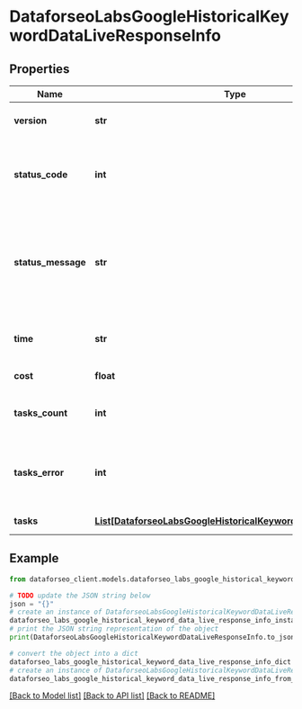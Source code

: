 # DataforseoLabsGoogleHistoricalKeywordDataLiveResponseInfo


## Properties

Name | Type | Description | Notes
------------ | ------------- | ------------- | -------------
**version** | **str** | the current version of the API | [optional] 
**status_code** | **int** | general status code you can find the full list of the response codes here | [optional] 
**status_message** | **str** | general informational message you can find the full list of general informational messages here | [optional] 
**time** | **str** | total execution time, seconds | [optional] 
**cost** | **float** | total tasks cost, USD | [optional] 
**tasks_count** | **int** | the number of tasks in the tasks array | [optional] 
**tasks_error** | **int** | the number of tasks in the tasks array returned with an error | [optional] 
**tasks** | [**List[DataforseoLabsGoogleHistoricalKeywordDataLiveTaskInfo]**](DataforseoLabsGoogleHistoricalKeywordDataLiveTaskInfo.md) | array of tasks | [optional] 

## Example

```python
from dataforseo_client.models.dataforseo_labs_google_historical_keyword_data_live_response_info import DataforseoLabsGoogleHistoricalKeywordDataLiveResponseInfo

# TODO update the JSON string below
json = "{}"
# create an instance of DataforseoLabsGoogleHistoricalKeywordDataLiveResponseInfo from a JSON string
dataforseo_labs_google_historical_keyword_data_live_response_info_instance = DataforseoLabsGoogleHistoricalKeywordDataLiveResponseInfo.from_json(json)
# print the JSON string representation of the object
print(DataforseoLabsGoogleHistoricalKeywordDataLiveResponseInfo.to_json())

# convert the object into a dict
dataforseo_labs_google_historical_keyword_data_live_response_info_dict = dataforseo_labs_google_historical_keyword_data_live_response_info_instance.to_dict()
# create an instance of DataforseoLabsGoogleHistoricalKeywordDataLiveResponseInfo from a dict
dataforseo_labs_google_historical_keyword_data_live_response_info_from_dict = DataforseoLabsGoogleHistoricalKeywordDataLiveResponseInfo.from_dict(dataforseo_labs_google_historical_keyword_data_live_response_info_dict)
```
[[Back to Model list]](../README.md#documentation-for-models) [[Back to API list]](../README.md#documentation-for-api-endpoints) [[Back to README]](../README.md)


